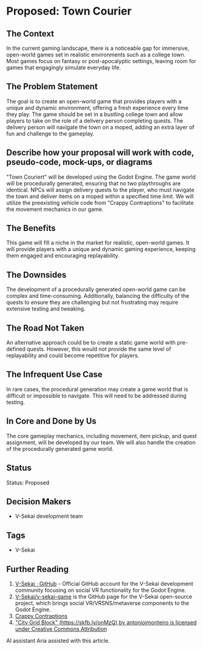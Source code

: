 # Proposed: Town Courier

## The Context

In the current gaming landscape, there is a noticeable gap for immersive, open-world games set in realistic environments such as a college town. Most games focus on fantasy or post-apocalyptic settings, leaving room for games that engagingly simulate everyday life.

## The Problem Statement

The goal is to create an open-world game that provides players with a unique and dynamic environment, offering a fresh experience every time they play. The game should be set in a bustling college town and allow players to take on the role of a delivery person completing quests. The delivery person will navigate the town on a moped, adding an extra layer of fun and challenge to the gameplay.

## Describe how your proposal will work with code, pseudo-code, mock-ups, or diagrams

"Town Couriert" will be developed using the Godot Engine. The game world will be procedurally generated, ensuring that no two playthroughs are identical. NPCs will assign delivery quests to the player, who must navigate the town and deliver items on a moped within a specified time limit. We will utilize the preexisting vehicle code from "Crappy Contraptions" to facilitate the movement mechanics in our game.

## The Benefits

This game will fill a niche in the market for realistic, open-world games. It will provide players with a unique and dynamic gaming experience, keeping them engaged and encouraging replayability.

## The Downsides

The development of a procedurally generated open-world game can be complex and time-consuming. Additionally, balancing the difficulty of the quests to ensure they are challenging but not frustrating may require extensive testing and tweaking.

## The Road Not Taken

An alternative approach could be to create a static game world with pre-defined quests. However, this would not provide the same level of replayability and could become repetitive for players.

## The Infrequent Use Case

In rare cases, the procedural generation may create a game world that is difficult or impossible to navigate. This will need to be addressed during testing.

## In Core and Done by Us

The core gameplay mechanics, including movement, item pickup, and quest assignment, will be developed by our team. We will also handle the creation of the procedurally generated game world.

## Status

Status: Proposed

## Decision Makers

- V-Sekai development team

## Tags

- V-Sekai

## Further Reading

1. [V-Sekai · GitHub](https://github.com/v-sekai) - Official GitHub account for the V-Sekai development community focusing on social VR functionality for the Godot Engine.
2. [V-Sekai/v-sekai-game](https://github.com/v-sekai/v-sekai-game) is the GitHub page for the V-Sekai open-source project, which brings social VR/VRSNS/metaverse components to the Godot Engine.
3. [Crappy Contraptions](https://github.com/V-Sekai-fire/ludum-dare-55.git)
4. ["City Grid Block" (https://skfb.ly/onMzQ) by antoniojmonteiro is licensed under Creative Commons Attribution](https://sketchfab.com/3d-models/city-grid-block-3488e40ceca846bb9023f894a749c398)


AI assistant Aria assisted with this article.
